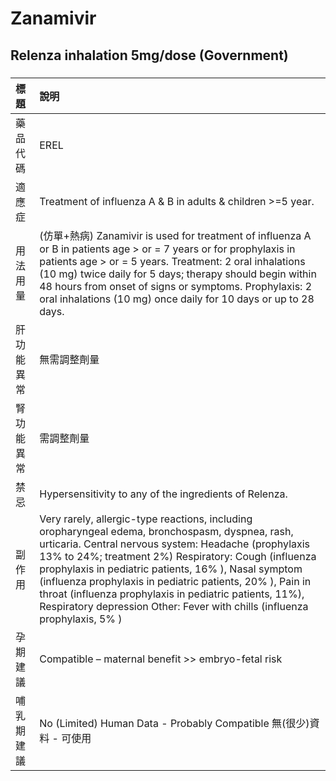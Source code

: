 # Zanamivir

## Relenza inhalation 5mg/dose (Government)

##### 

| 標題       | 說明                                                                                                                                                                                                                                                                                                                                                                                                                                                                            |
|:-----------|:--------------------------------------------------------------------------------------------------------------------------------------------------------------------------------------------------------------------------------------------------------------------------------------------------------------------------------------------------------------------------------------------------------------------------------------------------------------------------------|
| 藥品代碼   | EREL                                                                                                                                                                                                                                                                                                                                                                                                                                                                            |
| 適應症     | Treatment of influenza A & B in adults & children >=5 year.                                                                                                                                                                                                                                                                                                                                                                                                                     |
| 用法用量   | (仿單+熱病) Zanamivir is used for treatment of influenza A or B in patients age > or = 7 years or for prophylaxis in patients age > or = 5 years. Treatment: 2 oral inhalations (10 mg) twice daily for 5 days; therapy should begin within 48 hours from onset of signs or symptoms. Prophylaxis: 2 oral inhalations (10 mg) once daily for 10 days or up to 28 days.                                                                                                          |
| 肝功能異常 | 無需調整劑量                                                                                                                                                                                                                                                                                                                                                                                                                                                                    |
| 腎功能異常 | 需調整劑量                                                                                                                                                                                                                                                                                                                                                                                                                                                                      |
| 禁忌       | Hypersensitivity to any of the ingredients of Relenza.                                                                                                                                                                                                                                                                                                                                                                                                                          |
| 副作用     | Very rarely, allergic-type reactions, including oropharyngeal edema, bronchospasm, dyspnea, rash, urticaria. Central nervous system: Headache (prophylaxis 13% to 24%; treatment 2%) Respiratory: Cough (influenza prophylaxis in pediatric patients, 16% ), Nasal symptom (influenza prophylaxis in pediatric patients, 20% ), Pain in throat (influenza prophylaxis in pediatric patients, 11%), Respiratory depression Other: Fever with chills (influenza prophylaxis, 5% ) |
| 孕期建議   | Compatible – maternal benefit >> embryo-fetal risk                                                                                                                                                                                                                                                                                                                                                                                                                              |
| 哺乳期建議 | No (Limited) Human Data - Probably Compatible 無(很少)資料 - 可使用                                                                                                                                                                                                                                                                                                                                                                                                             |

